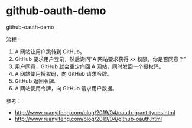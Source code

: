 # github-oauth-demo
github-oauth-demo

流程：
1. A 网站让用户跳转到 GitHub。
2. GitHub 要求用户登录，然后询问"A 网站要求获得 xx 权限，你是否同意？"
3. 用户同意，GitHub 就会重定向回 A 网站，同时发回一个授权码。
4. A 网站使用授权码，向 GitHub 请求令牌。
5. GitHub 返回令牌.
6. A 网站使用令牌，向 GitHub 请求用户数据。

参考：
* http://www.ruanyifeng.com/blog/2019/04/oauth-grant-types.html
* http://www.ruanyifeng.com/blog/2019/04/github-oauth.html
